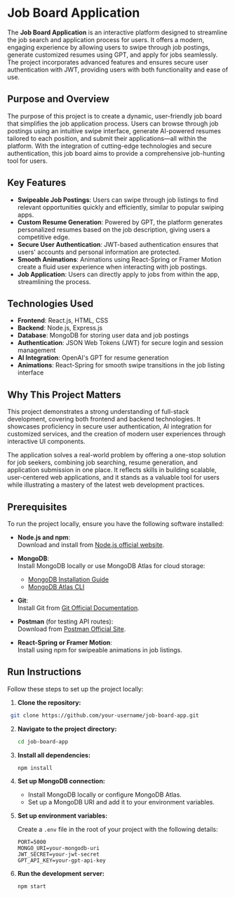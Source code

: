# Job Board Application

The **Job Board Application** is an interactive platform designed to streamline the job search and application process for users. It offers a modern, engaging experience by allowing users to swipe through job postings, generate customized resumes using GPT, and apply for jobs seamlessly. The project incorporates advanced features and ensures secure user authentication with JWT, providing users with both functionality and ease of use.

## Purpose and Overview

The purpose of this project is to create a dynamic, user-friendly job board that simplifies the job application process. Users can browse through job postings using an intuitive swipe interface, generate AI-powered resumes tailored to each position, and submit their applications—all within the platform. With the integration of cutting-edge technologies and secure authentication, this job board aims to provide a comprehensive job-hunting tool for users.

## Key Features

- **Swipeable Job Postings**: Users can swipe through job listings to find relevant opportunities quickly and efficiently, similar to popular swiping apps.
- **Custom Resume Generation**: Powered by GPT, the platform generates personalized resumes based on the job description, giving users a competitive edge.
- **Secure User Authentication**: JWT-based authentication ensures that users' accounts and personal information are protected.
- **Smooth Animations**: Animations using React-Spring or Framer Motion create a fluid user experience when interacting with job postings.
- **Job Application**: Users can directly apply to jobs from within the app, streamlining the process.

## Technologies Used

- **Frontend**: React.js, HTML, CSS
- **Backend**: Node.js, Express.js
- **Database**: MongoDB for storing user data and job postings
- **Authentication**: JSON Web Tokens (JWT) for secure login and session management
- **AI Integration**: OpenAI's GPT for resume generation
- **Animations**: React-Spring for smooth swipe transitions in the job listing interface

## Why This Project Matters

This project demonstrates a strong understanding of full-stack development, covering both frontend and backend technologies. It showcases proficiency in secure user authentication, AI integration for customized services, and the creation of modern user experiences through interactive UI components. 

The application solves a real-world problem by offering a one-stop solution for job seekers, combining job searching, resume generation, and application submission in one place. It reflects skills in building scalable, user-centered web applications, and it stands as a valuable tool for users while illustrating a mastery of the latest web development practices.

## Prerequisites

To run the project locally, ensure you have the following software installed:

- **Node.js and npm**:  
  Download and install from [Node.js official website](https://nodejs.org/en/download/package-manager/current).
  
- **MongoDB**:  
  Install MongoDB locally or use MongoDB Atlas for cloud storage:  
  - [MongoDB Installation Guide](https://www.mongodb.com/docs/manual/administration/install-community/)
  - [MongoDB Atlas CLI](https://www.mongodb.com/try/download/atlascli)

- **Git**:  
  Install Git from [Git Official Documentation](https://www.atlassian.com/git/tutorials/install-git).

- **Postman** (for testing API routes):  
  Download from [Postman Official Site](https://www.postman.com/downloads/).

- **React-Spring or Framer Motion**:  
  Install using npm for swipeable animations in job listings.

## Run Instructions

Follow these steps to set up the project locally:

1. **Clone the repository:**

  ```bash
   git clone https://github.com/your-username/job-board-app.git
   ```

2. **Navigate to the project directory:**

   ```bash
   cd job-board-app
   ```

3. **Install all dependencies:**

   ```bash
   npm install
   ```

4. **Set up MongoDB connection:**

   - Install MongoDB locally or configure MongoDB Atlas.
   - Set up a MongoDB URI and add it to your environment variables.

5. **Set up environment variables:**

   Create a `.env` file in the root of your project with the following details:

   ```
   PORT=5000
   MONGO_URI=your-mongodb-uri
   JWT_SECRET=your-jwt-secret
   GPT_API_KEY=your-gpt-api-key
   ```

6. **Run the development server:**

   ```bash
   npm start
   ```
